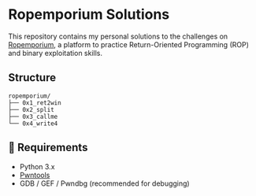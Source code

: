 # Ropemporium Solutions

This repository contains my personal solutions to the challenges on [Ropemporium](https://ropemporium.com/), a platform to practice Return-Oriented Programming (ROP) and binary exploitation skills.


## Structure

```
ropemporium/
├── 0x1_ret2win
├── 0x2_split
├── 0x3_callme
└── 0x4_write4
```

## 🔧 Requirements

- Python 3.x
- [Pwntools](https://github.com/Gallopsled/pwntools)
- GDB / GEF / Pwndbg (recommended for debugging)
